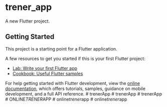 # trener_app

A new Flutter project.

## Getting Started

This project is a starting point for a Flutter application.

A few resources to get you started if this is your first Flutter project:

- [Lab: Write your first Flutter app](https://docs.flutter.dev/get-started/codelab)
- [Cookbook: Useful Flutter samples](https://docs.flutter.dev/cookbook)

For help getting started with Flutter development, view the
[online documentation](https://docs.flutter.dev/), which offers tutorials,
samples, guidance on mobile development, and a full API reference.
#   t r e n e r A p p  
 #   t r e n e r A p p  
 #   t r e n e r A p p  
 #   O N L I N E _ T R E N E R _ A P P  
 #   o n l i n e _ t r e n e r _ a p p  
 #   o n l i n e _ t r e n e r _ a p p  
 